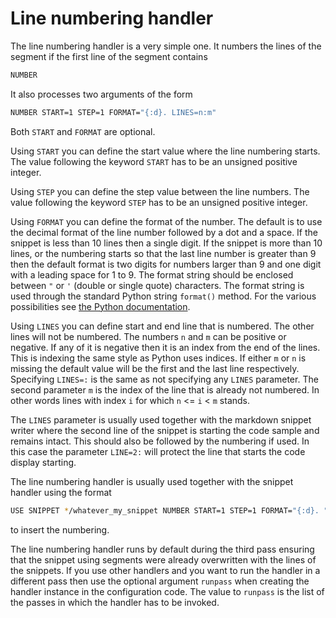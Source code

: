 # Line numbering handler

The line numbering handler is a very simple one. It numbers the lines of the segment
if the first line of the segment contains 

```bash
NUMBER
```

It also processes two arguments of the form

```bash
NUMBER START=1 STEP=1 FORMAT="{:d}. LINES=n:m"
```

Both `START` and `FORMAT` are optional.


Using `START` you can define the start value where the line 
numbering starts. The value following the
keyword `START` has to be an unsigned positive integer.

Using `STEP` you can define the step value between the 
line numbers. The value following the
keyword `STEP` has to be an unsigned positive integer.

Using `FORMAT` you can define the format of the number.
The default is to use the decimal format of the
line number followed by a dot and a space. If the snippet is less than 10 lines
then a single digit. If the snippet is more than 10 lines, or the numbering starts
so that the last line number is greater than 9 then the default format is
two digits for numbers larger than 9 and one digit with a leading space for 1 to 9.
The format string should be enclosed between
`"` or `'` (double or single quote) characters. The format string is used through the
standard Python string `format()` method. For the various possibilities see 
[the Python documentation](https://docs.python.org/3.4/library/string.html#grammar-token-format_spec).

Using `LINES` you can define start and end line that is numbered. The other lines will
not be numbered. The numbers `n` and `m` can be positive or negative. If any of it is negative then
it is an index from the end of the lines. This is indexing the same style as Python uses indices.
If either `m` or `n` is missing the default value will be the first and the last line
respectively. Specifying `LINES=:` is the same as not specifying any `LINES` parameter. The
second parameter `m` is the index of the line that is already not numbered. In other words
lines with index `i` for which `n` <= `i` < `m` stands.

The `LINES` parameter is usually used together with the markdown snippet writer where the second
line of the snippet is starting the code sample and remains intact. This should also be
followed by the numbering if used. In this case the parameter `LINE=2:` will
protect the line that starts the code display starting. 

The line numbering handler is usually used together with the snippet handler
using the format

```bash
USE SNIPPET */whatever_my_snippet NUMBER START=1 STEP=1 FORMAT="{:d}. "
```

to insert the numbering.

The line numbering handler runs by default during the third pass ensuring that the
snippet using segments were already overwritten with the lines of the snippets. If
you use other handlers and you want to run the handler in a different pass then
use the optional argument `runpass` when creating the handler instance in the
configuration code. The value to `runpass` is the list of the passes in which
the handler has to be invoked.
